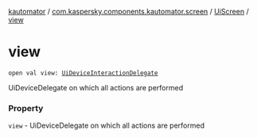[kautomator](../../index.md) / [com.kaspersky.components.kautomator.screen](../index.md) / [UiScreen](index.md) / [view](./view.md)

# view

`open val view: `[`UiDeviceInteractionDelegate`](../../com.kaspersky.components.kautomator.intercept.delegate/-ui-device-interaction-delegate/index.md)

UiDeviceDelegate on which all actions are performed

### Property

`view` - UiDeviceDelegate on which all actions are performed